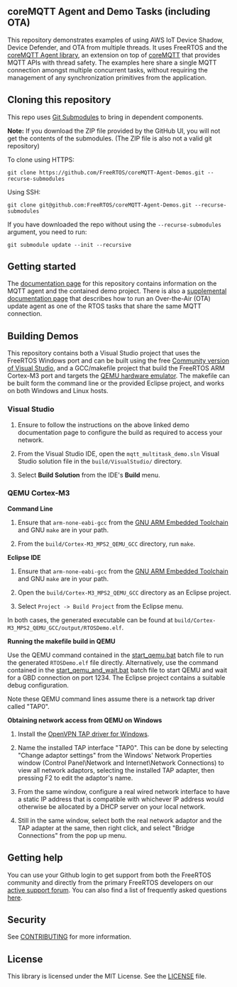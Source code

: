 ## coreMQTT Agent and Demo Tasks (including OTA)

This repository demonstrates examples of using AWS IoT Device Shadow, Device Defender, and OTA from multiple threads. It uses FreeRTOS and the [coreMQTT Agent library](https://github.com/FreeRTOS/coreMQTT-Agent), an extension on top of [coreMQTT](https://github.com/FreeRTOS/coreMQTT) that provides MQTT APIs with thread safety. The examples here share a single MQTT connection amongst multiple concurrent tasks, without requiring the management of any synchronization primitives from the application.

## Cloning this repository
This repo uses [Git Submodules](https://git-scm.com/book/en/v2/Git-Tools-Submodules) to bring in dependent components.

**Note:** If you download the ZIP file provided by the GitHub UI, you will not get the contents of the submodules. (The ZIP file is also not a valid git repository)

To clone using HTTPS:
```
git clone https://github.com/FreeRTOS/coreMQTT-Agent-Demos.git --recurse-submodules
```
Using SSH:
```
git clone git@github.com:FreeRTOS/coreMQTT-Agent-Demos.git --recurse-submodules
```

If you have downloaded the repo without using the `--recurse-submodules` argument, you need to run:
```
git submodule update --init --recursive
```

## Getting started
The [documentation page](https://freertos.org/mqtt/mqtt-agent-demo.html) for this repository contains information on the MQTT agent and the contained demo project.  There is also a [supplemental documentation page](https://freertos.org/ota/ota-mqtt-agent-demo.html) that describes how to run an Over-the-Air (OTA) update agent as one of the RTOS tasks that share the same MQTT connection.

## Building Demos
This repository contains both a Visual Studio project that uses the FreeRTOS Windows port and can be built using the free [Community version of Visual Studio](https://visualstudio.microsoft.com/vs/community/), and a GCC/makefile project that build the FreeRTOS ARM Cortex-M3 port and targets the [QEMU hardware emulator](https://www.qemu.org/).  The makefile can be built form the command line or the provided Eclipse project, and works on both Windows and Linux hosts.

### Visual Studio

1. Ensure to follow the instructions on the above linked demo documentation page to configure the build as required to access your network.

1. From the Visual Studio IDE, open the `mqtt_multitask_demo.sln` Visual Studio solution file in the `build/VisualStudio/` directory.

1. Select **Build Solution** from the IDE's **Build** menu.


### QEMU Cortex-M3

**Command Line**

1. Ensure that `arm-none-eabi-gcc` from the [GNU ARM Embedded Toolchain](https://developer.arm.com/tools-and-software/open-source-software/developer-tools/gnu-toolchain/gnu-rm/downloads) and GNU `make` are in your path.

1. From the `build/Cortex-M3_MPS2_QEMU_GCC` directory, run `make`.

**Eclipse IDE**

1. Ensure that `arm-none-eabi-gcc` from the [GNU ARM Embedded Toolchain](https://developer.arm.com/tools-and-software/open-source-software/developer-tools/gnu-toolchain/gnu-rm/downloads) and GNU `make` are in your path.

1. Open the `build/Cortex-M3_MPS2_QEMU_GCC` directory as an Eclipse project.

1. Select `Project -> Build Project` from the Eclipse menu.

In both cases, the generated executable can be found at `build/Cortex-M3_MPS2_QEMU_GCC/output/RTOSDemo.elf`.

**Running the makefile build in QEMU**

Use the QEMU command contained in the [start_qemu.bat](build/Cortex-M3_MPS2_QEMU_GCC/start_qemu.bat) batch file to run the generated `RTOSDemo.elf` file directly.  Alternatively, use the command contained in the [start_qemu_and_wait.bat](build/Cortex-M3_MPS2_QEMU_GCC/start_qemu_and_wait.bat) batch file to start QEMU and wait for a GBD connection on port 1234.  The Eclipse project contains a suitable debug configuration.

Note these QEMU command lines assume there is a network tap driver called "TAP0".

**Obtaining network access from QEMU on Windows**

1. Install the [OpenVPN TAP driver for Windows](https://openvpn.net/).

1. Name the installed TAP interface "TAP0".  This can be done by selecting "Change adaptor settings" from the Windows' Network Properties window (Control Panel\Network and Internet\Network Connections) to view all network adaptors, selecting the installed TAP adapter, then pressing F2 to edit the adaptor's name.

1. From the same window, configure a real wired network interface to have a static IP address that is compatible with whichever IP address would otherwise be allocated by a DHCP server on your local network.

1. Still in the same window, select both the real network adaptor and the TAP adapter at the same, then right click, and select "Bridge Connections" from the pop up menu.

## Getting help
You can use your Github login to get support from both the FreeRTOS community and directly from the primary FreeRTOS developers on our [active support forum](https://forums.freertos.org). You can also find a list of frequently asked questions [here](https://www.freertos.org/FAQ.html).

## Security

See [CONTRIBUTING](CONTRIBUTING.md#security-issue-notifications) for more information.

## License

This library is licensed under the MIT License. See the [LICENSE](LICENSE.md) file.
